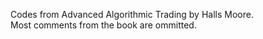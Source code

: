 Codes from Advanced Algorithmic Trading by Halls Moore.  
Most comments from the book are ommitted.
